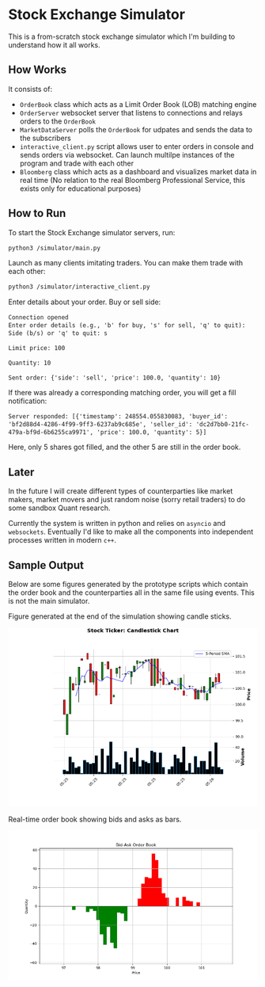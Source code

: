 # Stock Exchange Simulator

This is a from-scratch stock exchange simulator which I'm building to understand how it all works.

## How Works

It consists of:

- `OrderBook` class which acts as a Limit Order Book (LOB) matching engine
- `OrderServer` websocket server that listens to connections and relays orders to the `OrderBook`
- `MarketDataServer` polls the `OrderBook` for udpates and sends the data to the subscribers
- `interactive_client.py` script allows user to enter orders in console and sends orders via websocket. Can launch multilpe instances of the program and trade with each other
- `Bloomberg` class which acts as a dashboard and visualizes market data in real time (No relation to the real Bloomberg Professional Service, this exists only for educational purposes)

## How to Run

To start the Stock Exchange simulator servers, run:

```bash
python3 /simulator/main.py
```

Launch as many clients imitating traders. You can make them trade with each other:

```bash
python3 /simulator/interactive_client.py
```

Enter details about your order. Buy or sell side:

```shell
Connection opened
Enter order details (e.g., 'b' for buy, 's' for sell, 'q' to quit):
Side (b/s) or 'q' to quit: s
```

```shell
Limit price: 100
```

```shell
Quantity: 10
```

```shell
Sent order: {'side': 'sell', 'price': 100.0, 'quantity': 10}
```

If there was already a corresponding matching order, you will get a fill notification:

```shell
Server responded: [{'timestamp': 248554.055830083, 'buyer_id': 'bf2d88d4-4286-4f99-9ff3-6237ab9c685e', 'seller_id': 'dc2d7bb0-21fc-479a-bf9d-6b6255ca9971', 'price': 100.0, 'quantity': 5}]
```

Here, only 5 shares got filled, and the other 5 are still in the order book.

## Later

In the future I will create different types of counterparties like market makers, market movers and just random noise (sorry retail traders) to do some sandbox Quant research.

Currently the system is written in python and relies on `asyncio` and `websockets`. Eventually I'd like to make all the components into independent processes written in modern `c++`.

## Sample Output

Below are some figures generated by the prototype scripts which contain the order book and the counterparties all in the same file using events. This is not the main simulator.

Figure generated at the end of the simulation showing candle sticks.

![Figure showing the simulated trades as well as volume](./plots/60s_500_orders_0.1.png)

Real-time order book showing bids and asks as bars.

![Bid ask order book.](./plots/bid-ask-order-book.png)
